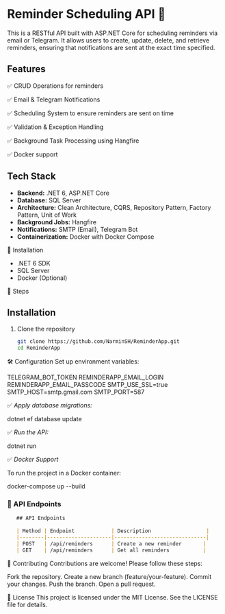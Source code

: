 # Reminder Scheduling API 📅 

This is a RESTful API built with ASP.NET Core for scheduling reminders via email or Telegram. It allows users to create, update, delete, and retrieve reminders, ensuring that notifications are sent at the exact time specified.

## Features

✅ CRUD Operations for reminders

✅ Email & Telegram Notifications

✅ Scheduling System to ensure reminders are sent on time

✅ Validation & Exception Handling

✅ Background Task Processing using Hangfire

✅ Docker support  



## Tech Stack
- **Backend:** .NET 6, ASP.NET Core
- **Database:** SQL Server
- **Architecture:** Clean Architecture, CQRS, Repository Pattern, Factory Pattern, Unit of Work
- **Background Jobs:** Hangfire
- **Notifications:** SMTP (Email), Telegram Bot
- **Containerization:** Docker with Docker Compose


🚀 Installation

- .NET 6 SDK
- SQL Server
- Docker (Optional)


🔹 Steps

## Installation
1. Clone the repository  
   ```sh
   git clone https://github.com/NarminSH/ReminderApp.git
   cd ReminderApp

🛠️ Configuration
Set up environment variables:

TELEGRAM_BOT_TOKEN
REMINDERAPP_EMAIL_LOGIN
REMINDERAPP_EMAIL_PASSCODE
SMTP_USE_SSL=true
SMTP_HOST=smtp.gmail.com
SMTP_PORT=587


✅ *Apply database migrations:*

dotnet ef database update

✅ *Run the API:*

dotnet run

✅ *Docker Support*

To run the project in a Docker container:

docker-compose up --build


### **📝 API Endpoints**
```md
   ## API Endpoints
   
   | Method | Endpoint            | Description                  |
   |--------|---------------------|------------------------------|
   | POST   | /api/reminders      | Create a new reminder       |
   | GET    | /api/reminders      | Get all reminders           |
```

🤝 Contributing
Contributions are welcome! Please follow these steps:

Fork the repository.
Create a new branch (feature/your-feature).
Commit your changes.
Push the branch.
Open a pull request.

📝 License
This project is licensed under the MIT License. See the LICENSE file for details.
